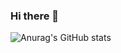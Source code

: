 ### Hi there 👋
![Anurag's GitHub stats](https://github-readme-stats.vercel.app/api?username=AlpherJang&show_icons=true&theme=radical)
<!--
**AlpherJang/AlpherJang** is a ✨ _special_ ✨ repository because its `README.md` (this file) appears on your GitHub profile.

Here are some ideas to get you started:

- 🔭 I’m currently working on ...
- 🌱 I’m currently learning ...
- 👯 I’m looking to collaborate on ...
- 🤔 I’m looking for help with ...
- 💬 Ask me about ...
- 📫 How to reach me: ...
- 😄 Pronouns: ...
- ⚡ Fun fact: ...
-->
